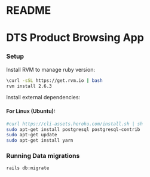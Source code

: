 # README

# DTS Product Browsing App

### Setup

Install RVM to manage ruby version:
```bash
\curl -sSL https://get.rvm.io | bash
rvm install 2.6.3
```

Install external dependencies:

#### For Linux (Ubuntu):
```bash
#curl https://cli-assets.heroku.com/install.sh | sh
sudo apt-get install postgresql postgresql-contrib
sudo apt-get update
sudo apt-get install yarn
```

### Running Data migrations
```bash
rails db:migrate
```